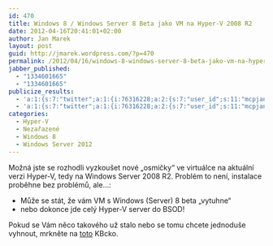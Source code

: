 ```yaml
---
id: 470
title: Windows 8 / Windows Server 8 Beta jako VM na Hyper-V 2008 R2
date: 2012-04-16T20:41:01+02:00
author: Jan Marek
layout: post
guid: http://jmarek.wordpress.com/?p=470
permalink: /2012/04/16/windows-8-windows-server-8-beta-jako-vm-na-hyper-v-2008-r2/
jabber_published:
  - "1334601665"
  - "1334601665"
publicize_results:
  - 'a:1:{s:7:"twitter";a:1:{i:76316228;a:2:{s:7:"user_id";s:11:"mcpjanmarek";s:7:"post_id";s:18:"191959423965609984";}}}'
  - 'a:1:{s:7:"twitter";a:1:{i:76316228;a:2:{s:7:"user_id";s:11:"mcpjanmarek";s:7:"post_id";s:18:"191959423965609984";}}}'
categories:
  - Hyper-V
  - Nezařazené
  - Windows 8
  - Windows Server 2012
---
```

Možná jste se rozhodli vyzkoušet nové &#8222;osmičky&#8220; ve virtuálce na aktuální verzi Hyper-V, tedy na Windows Server 2008 R2. Problém to není, instalace proběhne bez problémů, ale&#8230;:

  * Může se stát, že vám VM s Windows (Server) 8 beta &#8222;vytuhne&#8220;
  * nebo dokonce jde celý Hyper-V server do BSOD!

Pokud se Vám něco takového už stalo nebo se tomu chcete jednoduše vyhnout, mrkněte na <a href="http://support.microsoft.com/kb/2526776" target="_blank">toto</a> KBcko.